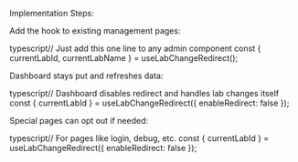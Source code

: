 Implementation Steps:

Add the hook to existing management pages:

typescript// Just add this one line to any admin component
const { currentLabId, currentLabName } = useLabChangeRedirect();

Dashboard stays put and refreshes data:

typescript// Dashboard disables redirect and handles lab changes itself
const { currentLabId } = useLabChangeRedirect({ enableRedirect: false });

Special pages can opt out if needed:

typescript// For pages like login, debug, etc.
const { currentLabId } = useLabChangeRedirect({ enableRedirect: false });
